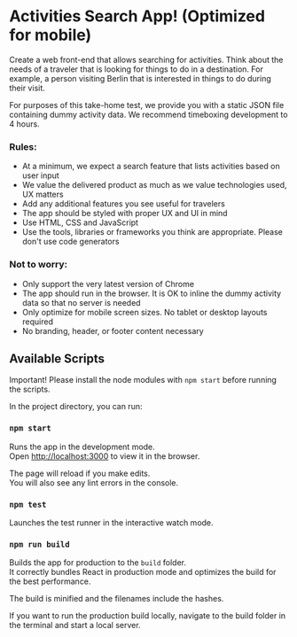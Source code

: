 # Activities Search App! (Optimized for mobile)

Create a web front-end that allows searching for activities. Think about the needs of a traveler that is looking for things to do in a destination. For example, a person visiting Berlin that is interested in things to do during their visit.

For purposes of this take-home test, we provide you with a static JSON file containing dummy activity data. We recommend timeboxing development to 4 hours.

### Rules:

* At a minimum, we expect a search feature that lists activities based on user input
* We value the delivered product as much as we value technologies used, UX matters
* Add any additional features you see useful for travelers
* The app should be styled with proper UX and UI in mind
* Use HTML, CSS and JavaScript
* Use the tools, libraries or frameworks you think are appropriate. Please don't use code generators

### Not to worry:

* Only support the very latest version of Chrome
* The app should run in the browser. It is OK to inline the dummy activity data so that no server is needed
* Only optimize for mobile screen sizes. No tablet or desktop layouts required
* No branding, header, or footer content necessary

## Available Scripts

Important! Please install the node modules with `npm start` before running the scripts.

In the project directory, you can run:

### `npm start`

Runs the app in the development mode.<br>
Open [http://localhost:3000](http://localhost:3000) to view it in the browser.

The page will reload if you make edits.<br>
You will also see any lint errors in the console.

### `npm test`

Launches the test runner in the interactive watch mode.<br>

### `npm run build`

Builds the app for production to the `build` folder.<br>
It correctly bundles React in production mode and optimizes the build for the best performance.

The build is minified and the filenames include the hashes.<br>

If you want to run the production build locally, navigate to the build folder in the terminal and start a local server.